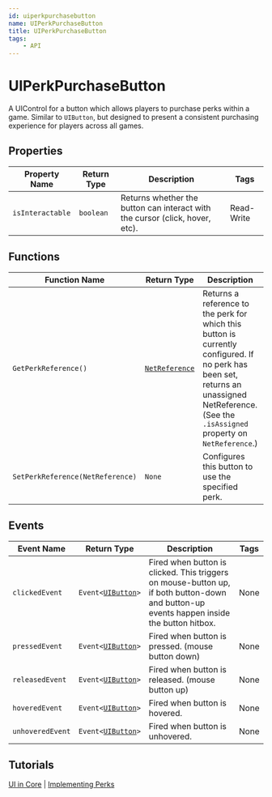 ```yaml
---
id: uiperkpurchasebutton
name: UIPerkPurchaseButton
title: UIPerkPurchaseButton
tags:
    - API
---
```


# UIPerkPurchaseButton

A UIControl for a button which allows players to purchase perks within a game. Similar to `UIButton`, but designed to present a consistent purchasing experience for players across all games.

## Properties

| Property Name | Return Type | Description | Tags |
| -------- | ----------- | ----------- | ---- |
| `isInteractable` | `boolean` | Returns whether the button can interact with the cursor (click, hover, etc). | Read-Write |

## Functions

| Function Name | Return Type | Description | Tags |
| -------- | ----------- | ----------- | ---- |
| `GetPerkReference()` | [`NetReference`](netreference.md) | Returns a reference to the perk for which this button is currently configured. If no perk has been set, returns an unassigned NetReference. (See the `.isAssigned` property on `NetReference`.) | None |
| `SetPerkReference(NetReference)` | `None` | Configures this button to use the specified perk. | None |

## Events

| Event Name | Return Type | Description | Tags |
| ----- | ----------- | ----------- | ---- |
| `clickedEvent` | `Event<`[`UIButton`](uibutton.md)`>` | Fired when button is clicked. This triggers on mouse-button up, if both button-down and button-up events happen inside the button hitbox. | None |
| `pressedEvent` | `Event<`[`UIButton`](uibutton.md)`>` | Fired when button is pressed. (mouse button down) | None |
| `releasedEvent` | `Event<`[`UIButton`](uibutton.md)`>` | Fired when button is released. (mouse button up) | None |
| `hoveredEvent` | `Event<`[`UIButton`](uibutton.md)`>` | Fired when button is hovered. | None |
| `unhoveredEvent` | `Event<`[`UIButton`](uibutton.md)`>` | Fired when button is unhovered. | None |

## Tutorials

[UI in Core](../tutorials/ui_reference.md) | [Implementing Perks](../perks/implementing_perks.md)
